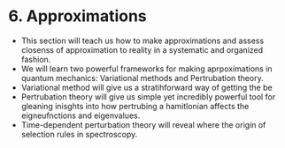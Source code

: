 # 6. Approximations


- This section will teach us how to make approximations and assess closenss of approximation to reality in a systematic and organized fashion. 
- We will learn two powerful frameworks for making aprpoximations in quantum mechanics: Variational methods and Pertrubation theory. 
- Variational method will give us a stratihforward way of getting the be
- Pertrubation theory will give us simple yet incredibly powerful tool for gleaning inisghts into how pertrubing a  hamitlonian affects the eigneufnctions and eigenvalues. 
- Time-dependent perturbation theory will reveal where the origin of selection rules in spectroscopy. 